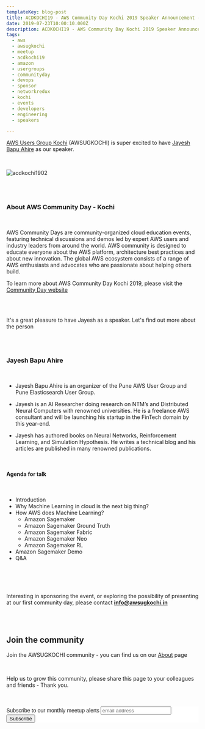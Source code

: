 ```yaml
---
templateKey: blog-post
title: ACDKOCHI19 - AWS Community Day Kochi 2019 Speaker Announcement - Jayesh Bapu Ahire
date: 2019-07-23T10:00:10.000Z
description: ACDKOCHI19 - AWS Community Day Kochi 2019 Speaker Announcement - Jayesh Bapu Ahire
tags:
  - aws
  - awsugkochi
  - meetup
  - acdkochi19
  - amazon
  - usergroups
  - communityday
  - devops
  - sponsor
  - networkredux
  - kochi
  - events
  - developers
  - engineering
  - speakers

---
```


[AWS Users Group Kochi](https://awsugkochi.in) (AWSUGKOCHI) is super excited to have [Jayesh Bapu Ahire](https://www.linkedin.com/in/jayesh-ahire/) as our speaker.

<br>

![acdkochi1902](/img/awsugkochi-acdkochi19-speaker-jayesh.png)



<br> 
<br>

<h3> About AWS Community Day - Kochi </h3>

<br>

AWS Community Days are community-organized cloud education events, featuring technical discussions and demos led by expert AWS users and industry leaders from around the world. AWS community is designed to educate everyone about the AWS platform, architecture best practices and about new innovation. The global AWS ecosystem consists of a range of AWS enthusiasts and advocates who are passionate about helping others build.


To learn more about AWS Community Day Kochi 2019, please visit the [Community Day website](https://communityday.awsugkochi.in)

<br> <br> 

It's a great pleasure to have Jayesh as a speaker. Let's find out more about the person

<br> <br> 

<h3> Jayesh Bapu Ahire </h3>

<br>

- Jayesh Bapu Ahire is an organizer of the Pune AWS User Group and Pune Elasticsearch User Group. 

- Jayesh is an AI Researcher doing research on NTM’s and Distributed Neural Computers with renowned universities. He is a freelance AWS consultant and will be launching his startup in the FinTech domain by this year-end. 

- Jayesh has authored books on Neural Networks, Reinforcement Learning, and Simulation Hypothesis. He writes a technical blog and his articles are published in many renowned publications.

<br>

<h4> Agenda for talk </h4>

<br>

- Introduction 
- Why Machine Learning in cloud is the next big thing? 
- How AWS does Machine Learning? 
    -  Amazon Sagemaker
    -  Amazon Sagemaker Ground Truth
    -  Amazon Sagemaker Fabric
    -  Amazon Sagemaker Neo
    -  Amazon Sagemaker RL
- Amazon Sagemaker Demo 
- Q&A



<br> <br> <br> <br>
Interesting in sponsoring the event, or exploring the possibility of presenting at our first community day, please contact **info@awsugkochi.in**


<br> <br>

## Join the community

Join the AWSUGKOCHI community - you can find us on our [About](https://awsugkochi.in/about) page

<br> 

Help us to grow this community, please share this page to your colleagues and friends - Thank you.

<br>
<br>

<!-- Begin Mailchimp Signup Form -->
<link href="//cdn-images.mailchimp.com/embedcode/slim-10_7.css" rel="stylesheet" type="text/css">
<style type="text/css">
	#mc_embed_signup{background:#fff; clear:left; font:14px Helvetica,Arial,sans-serif; }
	/* Add your own Mailchimp form style overrides in your site stylesheet or in this style block.
	   We recommend moving this block and the preceding CSS link to the HEAD of your HTML file. */
</style>
<div id="mc_embed_signup">
<form action="https://awsugkochi.us20.list-manage.com/subscribe/post?u=b4c4469413422365d2a2e5cf6&amp;id=d4837b9a16" method="post" id="mc-embedded-subscribe-form" name="mc-embedded-subscribe-form" class="validate" target="_blank" novalidate>
    <div id="mc_embed_signup_scroll">
	<label for="mce-EMAIL">Subscribe to our monthly meetup alerts</label>
	<input type="email" value="" name="EMAIL" class="email" id="mce-EMAIL" placeholder="email address" required>
    <!-- real people should not fill this in and expect good things - do not remove this or risk form bot signups-->
    <div style="position: absolute; left: -5000px;" aria-hidden="true"><input type="text" name="b_b4c4469413422365d2a2e5cf6_d4837b9a16" tabindex="-1" value=""></div>
    <div class="clear"><input type="submit" value="Subscribe" name="subscribe" id="mc-embedded-subscribe" class="button"></div>
    </div>
</form>
</div>

<!--End mc_embed_signup-->
